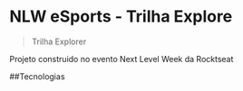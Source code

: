 # NLW eSports - Trilha Explore

>Trilha Explorer

Projeto construido no evento Next Level Week da Rocktseat

##Tecnologias
